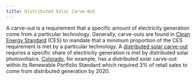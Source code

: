 ```yaml
---
title: Distributed Solar Carve-Out
---
```


A carve-out is a requirement that a specific amount of electricity generation come from a particular technology. Generally, carve-outs are found in [Clean Energy Standard](clean-energy-standard) (CES) to mandate that a minimum proportion of the CES requirement is met by a particular technology. A [distributed solar carve-out](http://spotforcleanenergy.org/wp-content/uploads/2016/03/4c03691956c365e18d25da6bc16af7c2.pdf) requires a specific share of electricity generation is met by distributed solar photovoltaics. [Colorado](http://programs.dsireusa.org/system/program/detail/133), for example, has a distributed solar carve-out within its Renewable Portfolio Standard which required 3% of retail sales to come from distributed generation by 2020.
